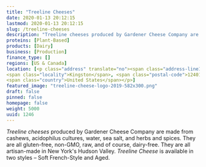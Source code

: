```yaml
---
title: "Treeline Cheeses"
date: 2020-01-13 20:12:15
lastmod: 2020-01-13 20:12:15
slug: /treeline-cheeses
description: "Treeline cheeses produced by Gardener Cheese Company are made from cashews, acidophilus cultures, water, sea salt, and herbs and spices. They are all gluten-free, non-GMO, raw, and of course, dairy-free. They are all artisan-made in New York's Hudson Valley. Treeline Cheese is available in two styles – Soft French-Style and Aged."
proteins: [Plant-Based]
products: [Dairy]
business: [Production]
finance_type: []
regions: [US & Canada]
location: [<p class="address" translate="no"><span class="address-line1">Sterling Street</span><br>
<span class="locality">Kingston</span>, <span class="postal-code">12401</span><br>
<span class="country">United States</span></p>]
featured_image: "treeline-cheese-logo-2019-582x300.png"
draft: false
pinned: false
homepage: false
weight: 5000
uuid: 1246
---
```

<p><em>Treeline cheeses</em> produced by Gardener Cheese Company are made from cashews, acidophilus cultures, water, sea salt, and herbs and spices. They are all gluten-free, non-GMO, raw, and of course, dairy-free. They are all artisan-made in New York's Hudson Valley. <em>Treeline Cheese</em> is available in two styles – Soft French-Style and Aged.</p>
